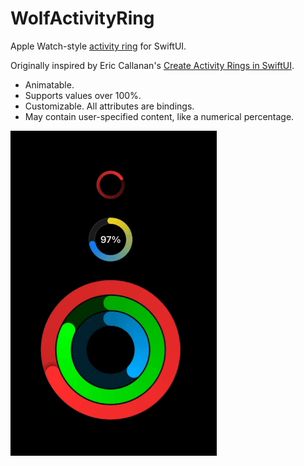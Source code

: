 # WolfActivityRing

Apple Watch-style [activity ring](https://developer.apple.com/documentation/healthkit/hkactivityringview) for SwiftUI.

Originally inspired by Eric Callanan's [Create Activity Rings in SwiftUI](https://swdevnotes.com/swift/2021/create-activity-rings-in-swiftui/).

* Animatable.
* Supports values over 100%.
* Customizable. All attributes are bindings.
* May contain user-specified content, like a numerical percentage.

![ActivityRing](ActivityRing.gif)
